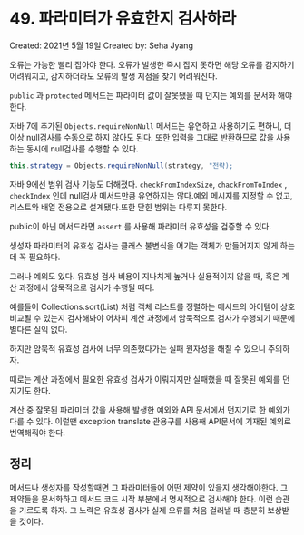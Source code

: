 # 49. 파라미터가 유효한지 검사하라

Created: 2021년 5월 19일
Created by: Seha Jyang

오류는 가능한 빨리 잡아야 한다. 오류가 발생한 즉시 잡지 못하면 해당 오류를 감지하기 어려워지고, 감지하더라도 오류의 발생 지점을 찾기 어려워진다.

`public` 과 `protected` 메서드는 파라미터 값이 잘못됐을 때 던지는 예외를 문서화 해야한다.

자바 7에 추가된 `Objects.requireNonNull` 메서드는 유연하고 사용하기도 편하니, 더이상 null검사를 수동으로 하지 않아도 된다. 또한 입력을 그대로 반환하므로 값을 사용하는 동시에 null검사를 수행할 수 있다.

```java
this.strategy = Objects.requireNonNull(strategy, "전략); 
```

자바 9에선 범위 검사 기능도 더해졌다. `checkFromIndexSize`, `chackFromToIndex` , `checkIndex` 인데 null검사 메서드만큼 유연하지는 않다.예외 메시지를 지정할 수 없고, 리스트와 배열 전용으로 설계됐다.또한 닫힌 범위는 다루지 못한다.

public이 아닌 메서드라면 `assert` 를 사용해 파라미터 유효성을 검증할 수 있다.

생성자 파라미터의 유효성 검사는 클래스 불변식을 어기는 객체가 만들어지지 않게 하는데 꼭 필요하다.

그러나 예외도 있다. 유효성 검사 비용이 지나치게 높거나 실용적이지 않을 때, 혹은 계산 과정에서 암묵적으로 검사가 수행될 때다.

예를들어 Collections.sort(List) 처럼 객체 리스트를 정렬하는 메서드의 아이템이 상호 비교될 수 있는지 검사해봐야 어차피 계산 과정에서 암묵적으로 검사가 수행되기 때문에 별다른 실익 없다.

하지만 암묵적 유효성 검사에 너무 의존했다가는 실패 원자성을 해칠 수 있으니 주의하자.

때로는 계산 과정에서 필요한 유효성 검사가 이뤄지지만 실패했을 때 잘못된 예외를 던지기도 한다.

계산 중 잘못된 파라미터 값을 사용해 발생한 예외와 API 문서에서 던지기로 한 예외가 다를 수 있다. 이럴땐 exception translate 관용구를 사용해 API문서에 기재된 예외로 번역해줘야 한다.

## 정리

메서드나 생성자를 작성할때면 그 파라미터들에 어떤 제약이 있을지 생각해야한다. 그 제약들을 문서화하고 메서드 코드 시작 부분에서 명시적으로 검사해야 한다. 이런 습관을 기르도록 하자. 그 노력은 유효성 검사가 실제 오류를 처음 걸러낼 때 충분히 보상받을 것이다.